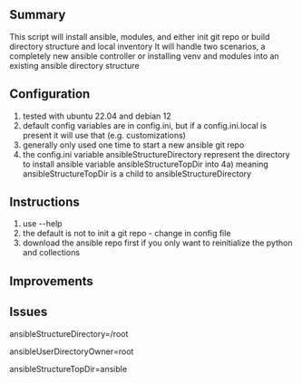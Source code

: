 Summary
------------
This script will install ansible, modules, and either init git repo or build directory structure and local inventory
It will handle two scenarios, a completely new ansible controller or installing venv and modules into an existing ansible directory structure

Configuration
--------------
1) tested with ubuntu 22.04 and debian 12
2) default config variables are in config.ini, but if a config.ini.local is present it will use that (e.g. customizations)
3) generally only used one time to start a new ansible git repo
4) the config.ini variable ansibleStructureDirectory represent the directory to install ansible variable ansibleStructureTopDir into
4a) meaning ansibleStructureTopDir is a child to ansibleStructureDirectory

Instructions
------------
1) use --help
2) the default is not to init a git repo - change in config file
3) download the ansible repo first if you only want to reinitialize the python and collections

Improvements
----------------



Issues
-------



ansibleStructureDirectory=/root

ansibleUserDirectoryOwner=root

ansibleStructureTopDir=ansible